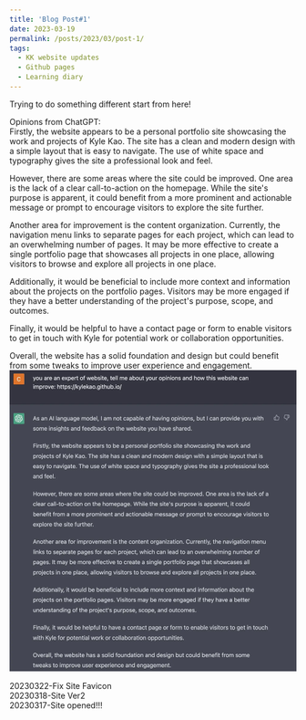 ```yaml
---
title: 'Blog Post#1'
date: 2023-03-19
permalink: /posts/2023/03/post-1/
tags:
  - KK website updates
  - Github pages
  - Learning diary
---
```


Trying to do something different start from here!

Opinions from ChatGPT:\
Firstly, the website appears to be a personal portfolio site showcasing the work and projects of Kyle Kao. The site has a clean and modern design with a simple layout that is easy to navigate. The use of white space and typography gives the site a professional look and feel.

However, there are some areas where the site could be improved. One area is the lack of a clear call-to-action on the homepage. While the site's purpose is apparent, it could benefit from a more prominent and actionable message or prompt to encourage visitors to explore the site further.

Another area for improvement is the content organization. Currently, the navigation menu links to separate pages for each project, which can lead to an overwhelming number of pages. It may be more effective to create a single portfolio page that showcases all projects in one place, allowing visitors to browse and explore all projects in one place.

Additionally, it would be beneficial to include more context and information about the projects on the portfolio pages. Visitors may be more engaged if they have a better understanding of the project's purpose, scope, and outcomes.

Finally, it would be helpful to have a contact page or form to enable visitors to get in touch with Kyle for potential work or collaboration opportunities.

Overall, the website has a solid foundation and design but could benefit from some tweaks to improve user experience and engagement.
![chatgpt](/images/chatgpt%202023-03-22.webp)

20230322-Fix Site Favicon\
20230318-Site Ver2\
20230317-Site opened!!!
